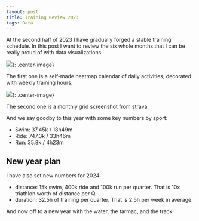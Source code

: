 ```yaml
---
layout: post
title: Training Review 2023
tags: Data
---
```


At the second half of 2023 I have gradually forged a stable training schedule. In this post I want to review the six whole months that I can be really proud of with data visualizations.

![](https://jiaxi-github-pages-photohost.oss-cn-beijing.aliyuncs.com/pyreneesalpaca/images/2023-12-31-train-stats.png){: .center-image}

The first one is a self-made heatmap calendar of daily activities, decorated with weekly training hours.

![](https://jiaxi-github-pages-photohost.oss-cn-beijing.aliyuncs.com/pyreneesalpaca/images/2023-12-31-strava-calendar.png){: .center-image}

The second one is a monthly grid screenshot from strava.

And we say goodby to this year with some key numbers by sport:

- Swim: 37.45k / 18h49m
- Ride: 747.3k / 33h46m
- Run: 35.8k / 4h23m

## New year plan

I have also set new numbers for 2024:

- distance: 15k swim, 400k ride and 100k run per quarter. That is 10x triathlon worth of distance per Q.
- duration: 32.5h of training per quarter. That is 2.5h per week in average.

And now off to a new year with the water, the tarmac, and the track!
